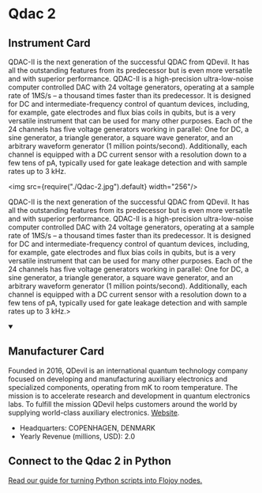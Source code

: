 
# Qdac 2

## Instrument Card

<div className="flex">

<div>

QDAC-II is the next generation of the successful QDAC from QDevil. It has all the outstanding features from its predecessor but is even more versatile and with superior performance. QDAC-II is a high-precision ultra-low-noise computer controlled DAC with 24 voltage generators, operating at a sample rate of 1MS/s – a thousand times faster than its predecessor. It is designed for DC and intermediate-frequency control of quantum devices, including, for example, gate electrodes and flux bias coils in qubits, but is a very versatile instrument that can be used for many other purposes. Each of the 24 channels has five voltage generators working in parallel: One for DC, a sine generator, a triangle generator, a square wave generator, and an arbitrary waveform generator (1 million points/second). Additionally, each channel is equipped with a DC current sensor with a resolution down to a few tens of pA, typically used for gate leakage detection and with sample rates up to 3 kHz.

</div>

<img src={require("./Qdac-2.jpg").default} width="256"/>

</div>

QDAC-II is the next generation of the successful QDAC from QDevil. It has all the outstanding features from its predecessor but is even more versatile and with superior performance. QDAC-II is a high-precision ultra-low-noise computer controlled DAC with 24 voltage generators, operating at a sample rate of 1MS/s – a thousand times faster than its predecessor. It is designed for DC and intermediate-frequency control of quantum devices, including, for example, gate electrodes and flux bias coils in qubits, but is a very versatile instrument that can be used for many other purposes. Each of the 24 channels has five voltage generators working in parallel: One for DC, a sine generator, a triangle generator, a square wave generator, and an arbitrary waveform generator (1 million points/second). Additionally, each channel is equipped with a DC current sensor with a resolution down to a few tens of pA, typically used for gate leakage detection and with sample rates up to 3 kHz.>

<details open>
<summary><h2>Manufacturer Card</h2></summary>

Founded in 2016, QDevil is an international quantum technology company focused on developing and manufacturing auxiliary electronics and specialized components, operating from mK to room temperature. The mission is to accelerate research and development in quantum electronics labs. To fulfill the mission QDevil helps customers around the world by supplying world-class auxiliary electronics. <a href="https://qdevil.com/">Website</a>.

<ul>
  <li>Headquarters: COPENHAGEN, DENMARK</li>
  <li>Yearly Revenue (millions, USD): 2.0</li>
</ul>
</details>

## Connect to the Qdac 2 in Python

[Read our guide for turning Python scripts into Flojoy nodes.](https://docs.flojoy.ai/custom-nodes/creating-custom-node/)


